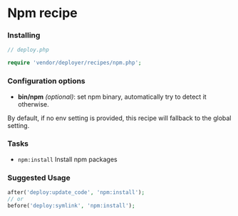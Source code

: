 # Npm recipe

### Installing

```php
// deploy.php

require 'vendor/deployer/recipes/npm.php';
```

### Configuration options

- **bin/npm** *(optional)*: set npm binary, automatically try to detect it otherwise. 

By default, if no env setting is provided, this recipe will fallback to the global setting.

### Tasks

- `npm:install` Install npm packages

### Suggested Usage


```php
after('deploy:update_code', 'npm:install');
// or
before('deploy:symlink', 'npm:install');
```
